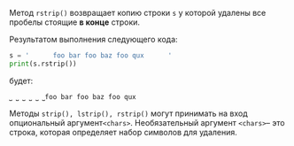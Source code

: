 

Метод `rstrip()` возвращает копию строки `s` у которой удалены все пробелы стоящие **в конце** строки.

Результатом выполнения следующего кода:

```python
s = '      foo bar foo baz foo qux      '
print(s.rstrip())
```

будет:

```no-highlight
⎵ ⎵ ⎵ ⎵ ⎵ ⎵foo bar foo baz foo qux
```

Методы `strip(), lstrip(), rstrip()` могут принимать на вход опциональный аргумент`<chars>`. Необязательный аргумент `<chars>`– это строка, которая определяет набор символов для удаления.